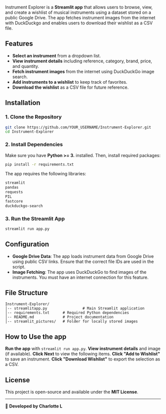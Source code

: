 Instrument Explorer is a **Streamlit app** that allows users to browse, view, and create a wishlist of musical instruments using a dataset stored on a public Google Drive. The app fetches instrument images from the internet with DuckDuckgo and enables users to download their wishlist as a CSV file.

## Features
- **Select an instrument** from a dropdown list.
- **View instrument details** including reference, category, brand, price, and quantity.
- **Fetch instrument images** from the internet using DuckDuckGo image search.
- **Add instruments to a wishlist** to keep track of favorites.
- **Download the wishlist** as a CSV file for future reference.

## Installation

### 1. Clone the Repository
```bash
git clone https://github.com/YOUR_USERNAME/Instrument-Explorer.git
cd Instrument-Explorer
```

### 2. Install Dependencies
Make sure you have **Python >= 3.** installed. Then, install required packages:
```bash
pip install -r requirements.txt
```

The app requires the following libraries:
```bash
streamlit
pandas
requests
PIL
fastcore
duckduckgo-search
```

### 3. Run the Streamlit App
```bash
streamlit run app.py
```

## Configuration
- **Google Drive Data**: The app loads instrument data from Google Drive using public CSV links. Ensure that the correct file IDs are used in the script.
- **Image Fetching**: The app uses DuckDuckGo to find images of the instruments. You must have an internet connection for this feature.

## File Structure
```
Instrument-Explorer/
│-- streamlitapp.py                # Main Streamlit application
│-- requirements.txt      # Required Python dependencies
│-- README.md             # Project documentation
│-- streamlit_pictures/   # Folder for locally stored images
```

## How to Use the app
**Run the app** with `streamlit run app.py`.
**View instrument details** and image (if available).
**Click Next** to view the following items.
**Click "Add to Wishlist"** to save an instrument.
**Click "Download Wishlist"** to export the selection as a CSV.

## License 
This project is open-source and available under the **MIT License**.

---
🔗 **Developed by Charlotte L**

